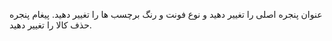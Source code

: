 عنوان پنجره اصلی را تغییر دهید و نوع فونت و رنگ برچسب ها را تغییر دهید. پیغام پنجره حذف کالا را تغییر دهید.

